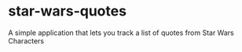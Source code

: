 # star-wars-quotes
A simple application that lets you track a list of quotes from Star Wars Characters
